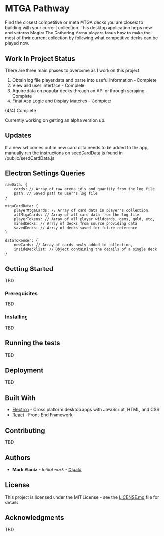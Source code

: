 # MTGA Pathway

Find the closest competitive or meta MTGA decks you are closest to building with your current collection. This desktop application helps new and veteran Magic: The Gathering Arena players focus how to make the most of their current collection by following what competitive decks can be played now.

## Work In Project Status
There are three main phases to overcome as I work on this project:

1) Obtain log file player data and parse into useful information - Complete
2) View and user interface - Complete
3) Aquire data on popular decks through an API or through scraping - Complete
4) Final App Logic and Display Matches - Complete

(4/4) Complete

Currently working on getting an alpha version up.

## Updates

If a new set comes out or new card data needs to be added to the app, manually run the instructions on seedCardData.js found in /public/seedCardData.js.

## Electron Settings Queries
```
rawData: {
    cards: // Array of raw arena id's and quantity from the log file
    path: // Saved path to user's log file
}

mtgaCardData: {
    playerMtgaCards: // Array of card data in player's collection,
    allMtgaCards: // Array of all card data from the log file
    playerTokens: // Array of all player wildcards, gems, gold, etc,
    minedDecks: // Array of decks from source providing data
    savedDecks: // Array of decks saved for future reference
}

dataToRender: {
    newCards: // Array of cards newly added to collection,
    insideDecklist: // Object containing the details of a single deck
}
```

## Getting Started

TBD

### Prerequisites

TBD

### Installing

TBD

## Running the tests

TBD

## Deployment

TBD

## Built With

* [Electron](https://electronjs.org/docs) - Cross platform desktop apps with JavaScript, HTML, and CSS
* [React](https://reactjs.org/docs/getting-started.html) - Front-End Framework

## Contributing

TBD

## Authors

* **Mark Alaniz** - *Initial work* - [Digald](https://github.com/Digald)

## License

This project is licensed under the MIT License - see the [LICENSE.md](LICENSE.md) file for details

## Acknowledgments

TBD

